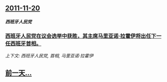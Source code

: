 ## [2011-11-20](/news/2011/11/20/index.md)

##### 西班牙人民党
### [西班牙人民党在议会选举中获胜，其主席马里亚诺·拉霍伊将出任下一任西班牙首相。](/news/2011/11/20/西班牙人民党在议会选举中获胜-其主席马里亚诺-拉霍伊将出任下一任西班牙首相.md)
_上下文: 西班牙人民党, 首相, 马里亚诺·拉霍伊_

## [前一天...](/news/2011/11/19/index.md)

